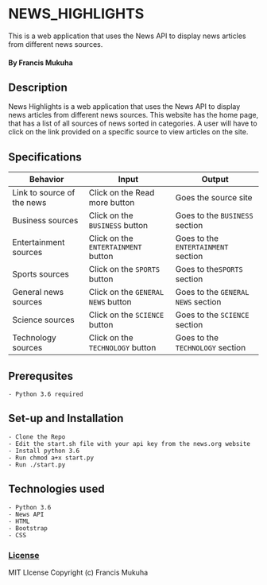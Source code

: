 # NEWS_HIGHLIGHTS
This is a web application that uses the News API to display news articles from different news sources.  

#### By Francis Mukuha

## Description
News Highlights is a web application that uses the News API to display news articles from different news sources.
This website has the home page, that has a list of all sources of news sorted in categories.
A user will have to click on the link provided on a specific source to view articles on the site.

## Specifications
| Behavior            | Input                         | Output                        | 
| ------------------- | ----------------------------- | ----------------------------- |
| Link to source of the news | Click on the Read more button | Goes the source site |
| Business sources | Click on the `BUSINESS` button | Goes to the `BUSINESS` section |
| Entertainment sources | Click on the `ENTERTAINMENT` button | Goes to the `ENTERTAINMENT` section |
| Sports sources | Click on the `SPORTS` button | Goes to the`SPORTS` section |
| General news sources | Click on the `GENERAL NEWS` button | Goes to the `GENERAL NEWS` section |
| Science sources | Click on the `SCIENCE` button | Goes to the `SCIENCE` section |
| Technology sources | Click on the `TECHNOLOGY` button | Goes to the `TECHNOLOGY` section |

## Prerequsites
    - Python 3.6 required

## Set-up and Installation
    - Clone the Repo
    - Edit the start.sh file with your api key from the news.org website
    - Install python 3.6
    - Run chmod a+x start.py
    - Run ./start.py
    

## Technologies used
    - Python 3.6
    - News API 
    - HTML
    - Bootstrap
    - CSS

### [License](LICENSE)
MIT LIcense
Copyright (c) Francis Mukuha
